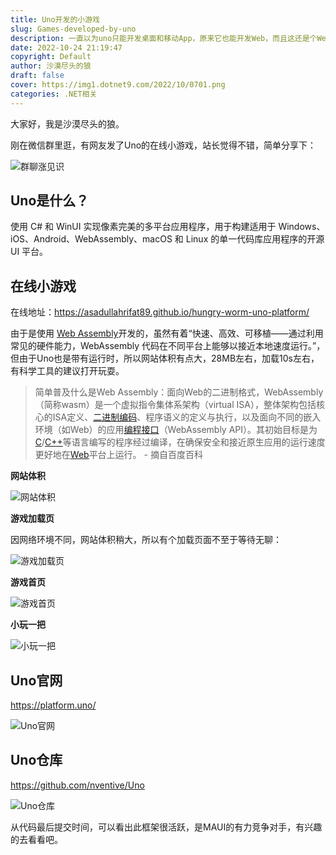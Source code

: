 ```yaml
---
title: Uno开发的小游戏
slug: Games-developed-by-uno
description: 一直以为uno只能开发桌面和移动App，原来它也能开发Web，而且这还是个Web小游戏！
date: 2022-10-24 21:19:47
copyright: Default
author: 沙漠尽头的狼
draft: false
cover: https://img1.dotnet9.com/2022/10/0701.png
categories: .NET相关
---
```


大家好，我是沙漠尽头的狼。

刚在微信群里逛，有网友发了Uno的在线小游戏，站长觉得不错，简单分享下：

![群聊涨见识](https://img1.dotnet9.com/2022/10/0704.png)

## Uno是什么？

使用 C# 和 WinUI 实现像素完美的多平台应用程序，用于构建适用于 Windows、iOS、Android、WebAssembly、macOS 和 Linux 的单一代码库应用程序的开源 UI 平台。

## 在线小游戏

在线地址：https://asadullahrifat89.github.io/hungry-worm-uno-platform/

由于是使用 [Web Assembly](https://baike.baidu.com/item/WebAssembly/61812997?fr=aladdin)开发的，虽然有着“快速、高效、可移植——通过利用常见的硬件能力，WebAssembly 代码在不同平台上能够以接近本地速度运行。”，但由于Uno也是带有运行时，所以网站体积有点大，28MB左右，加载10s左右，有科学工具的建议打开玩耍。

> 简单普及什么是Web Assembly：面向Web的二进制格式，WebAssembly（简称wasm）是一个虚拟指令集体系架构（virtual ISA），整体架构包括核心的ISA定义、[二进制编码](https://baike.baidu.com/item/二进制编码/1758517?fromModule=lemma_inlink)、程序语义的定义与执行，以及面向不同的嵌入环境（如Web）的应用[编程接口](https://baike.baidu.com/item/编程接口/3339711?fromModule=lemma_inlink)（WebAssembly API）。其初始目标是为[C](https://baike.baidu.com/item/C/7252092?fromModule=lemma_inlink)/[C++](https://baike.baidu.com/item/C%2B%2B/99272?fromModule=lemma_inlink)等语言编写的程序经过编译，在确保安全和接近原生应用的运行速度更好地在[Web](https://baike.baidu.com/item/Web/150564?fromModule=lemma_inlink)平台上运行。   - 摘自百度百科

**网站体积**

![网站体积](https://img1.dotnet9.com/2022/10/0705.png)

**游戏加载页**

因网络环境不同，网站体积稍大，所以有个加载页面不至于等待无聊：

![游戏加载页](https://img1.dotnet9.com/2022/10/0701.png)

**游戏首页**

![游戏首页](https://img1.dotnet9.com/2022/10/0702.gif)

**小玩一把**

![小玩一把](https://img1.dotnet9.com/2022/10/0703.gif)

## **Uno官网**

https://platform.uno/

![Uno官网](https://img1.dotnet9.com/2022/10/0706.png)

## Uno仓库

https://github.com/nventive/Uno

![Uno仓库](https://img1.dotnet9.com/2022/10/0707.png)

从代码最后提交时间，可以看出此框架很活跃，是MAUI的有力竞争对手，有兴趣的去看看吧。